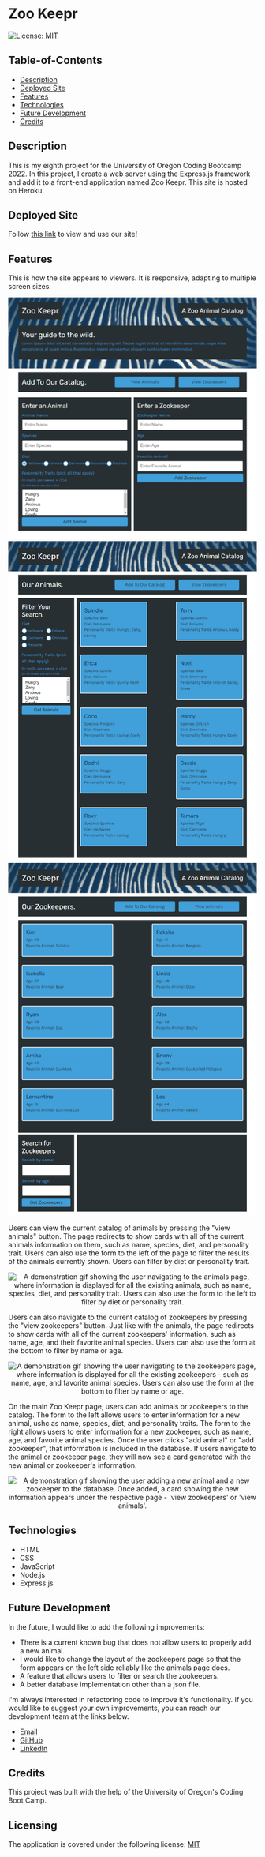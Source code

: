 # Zoo Keepr

[![License: MIT](https://img.shields.io/badge/License-MIT-yellow.svg)](https://opensource.org/licenses/MIT)

## Table-of-Contents

- [Description](#description)
- [Deployed Site](#deployed-site)
- [Features](#features)
- [Technologies](#technologies)
- [Future Development](#future-development)
- [Credits](#credits)

## Description

This is my eighth project for the University of Oregon Coding Bootcamp 2022. In this project, I create a web server using the Express.js framework and add it to a front-end application named Zoo Keepr. This site is hosted on Heroku.

## Deployed Site

Follow [this link](https://morning-sierra-44507.herokuapp.com/) to view and use our site!

## Features

This is how the site appears to viewers. It is responsive, adapting to multiple screen sizes.

<p align="center">
<img alt="An image of the home page, displaying buttons to view animals or to view zookeepers. There are also forms to add a new animal or zookeeper to the existing database." src="./assets/images/zoo-keepr-screenshot.jpg"/>
<img alt="An image of the 'view animals' page, displaying buttons to return to the catalog or to view zookeepers. There is also a form to filter the anmials by diet or personality trait. In the main portion of the page, the user can view the information about all the current animals in the database." src="./assets/images/zoo-keepr-screenshot-3.jpg"/>
<img alt="An image of the 'view zookeepers' page, displaying buttons to view animals or to return to the catalog. In the main portion of the page, the user can view the information about all the current zookeepers in the database." src="./assets/images/zoo-keepr-screenshot-2.jpg"/>
</p>

Users can view the current catalog of animals by pressing the "view animals" button. The page redirects to show cards with all of the current animals information on them, such as name, species, diet, and personality trait. Users can also use the form to the left of the page to filter the results of the animals currently shown. Users can filter by diet or personality trait.

<p align="center">
<img alt="A demonstration gif showing the user navigating to the animals page, where information is displayed for all the existing animals, such as name, species, diet, and personality trait. Users can also use the form to the left to filter by diet or personality trait." src="./assets/images/zoo-keepr-demo.gif"/>
</p>

Users can also navigate to the current catalog of zookeepers by pressing the "view zookeepers" button. Just like with the animals, the page redirects to show cards with all of the current zookeepers' information, such as name, age, and their favorite animal species. Users can also use the form at the bottom to filter by name or age.

<p align="center">
<img alt="A demonstration gif showing the user navigating to the zookeepers page, where information is displayed for all the existing zookeepers - such as name, age, and favorite animal species. Users can also use the form at the bottom to filter by name or age. " src="./assets/images/zoo-keepr-demo-2.gif"/>
</p>

On the main Zoo Keepr page, users can add animals or zookeepers to the catalog. The form to the left allows users to enter information for a new animal, ushc as name, species, diet, and personality traits. The form to the right allows users to enter information for a new zookeeper, such as name, age, and favorite animal species. Once the user clicks "add animal" or "add zookeeper", that information is included in the database. If users navigate to the animal or zookeeper page, they will now see a card generated with the new animal or zookeeper's information.

<p align="center">
<img alt="A demonstration gif showing the user adding a new animal and a new zookeeper to the database. Once added, a card showing the new information appears under the respective page - 'view zookeepers' or 'view animals'. " src="./assets/images/zoo-keepr-demo-3.gif"/>
</p>

## Technologies

- HTML
- CSS
- JavaScript
- Node.js
- Express.js

## Future Development

In the future, I would like to add the following improvements:

- There is a current known bug that does not allow users to properly add a new animal.
- I would like to change the layout of the zookeepers page so that the form appears on the left side reliably like the animals page does.
- A feature that allows users to filter or search the zookeepers.
- A better database implementation other than a json file.

I'm always interested in refactoring code to improve it's functionality. If you would like to suggest your own improvements, you can reach our development team at the links below.

- <a href="mailto:ashlynn4567@gmail.com">Email</a>
- <a href="https://github.com/ashlynn4567">GitHub</a>
- <a href="www.linkedin.com/in/Ashley-Lynn-Smith">LinkedIn</a>

## Credits

This project was built with the help of the University of Oregon's Coding Boot Camp.

## Licensing

The application is covered under the following license: [MIT](https://opensource.org/licenses/MIT)
